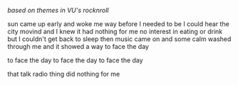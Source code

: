 

*based on themes in VU's rocknroll*

sun came up early and woke me way before I needed to be
I could hear the city movind and I knew it had nothing for me
no interest in eating or drink but I couldn't get back to sleep
then music came on and some calm washed through me and it showed a way to face the day

to face the day
to face the day
to face the day




that talk radio thing did nothing for me
